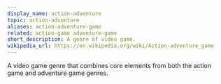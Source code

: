 ```yaml
---
display_name: action-adventure
topic: action-adventure
aliases: action-adventure-game
related: action-game adventure-game
short_description: A genre of video game.
wikipedia_url: https://en.wikipedia.org/wiki/Action-adventure_game
---
```

A video game genre that combines core elements from both the action game and adventure game genres.
